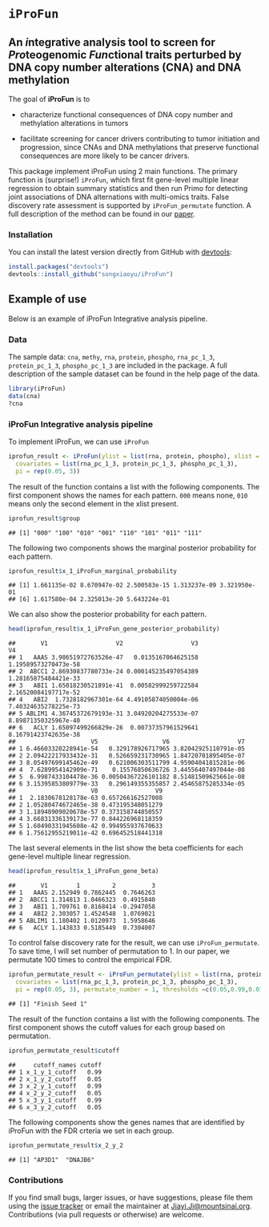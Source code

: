 
<!-- README.md is generated from README.Rmd. Please edit that file -->
`iProFun`
=========

An *i*ntegrative analysis tool to screen for *Pro*teogenomic *Fun*ctional traits perturbed by DNA copy number alterations (CNA) and DNA methylation
---------------------------------------------------------------------------------------------------------------------------------------------------

The goal of **iProFun** is to

-   characterize functional consequences of DNA copy number and methylation alterations in tumors

-   facilitate screening for cancer drivers contributing to tumor initiation and progression, since CNAs and DNA methylations that preserve functional consequences are more likely to be cancer drivers.

This package implement iProFun using 2 main functions. The primary function is (surprise!) `iProFun`, which first fit gene-level multiple linear regression to obtain summary statistics and then run Primo for detecting joint associations of DNA alternations with multi-omics traits. False discovery rate assessment is supported by `iProFun_permutate` function. A full description of the method can be found in our [paper](https://www.biorxiv.org/content/early/2018/12/06/488833).

### Installation

You can install the latest version directly from GitHub with [devtools](https://github.com/hadley/devtools):

``` r
install.packages("devtools")
devtools::install_github("songxiaoyu/iProFun")
```

<!-- * the most recent officially-released version from CRAN with -->
<!--     ```R -->
<!--     install.packages("iProFun") -->
<!--     ```` -->
<!-- * the latest development version from GitHub with -->
<!--     ```R -->
<!--     install.packages("devtools") -->
<!--     devtools::install_github("xiaoyu/iProFun") -->
<!--     ```` -->
Example of use
--------------

Below is an example of iProFun Integrative analysis pipeline.

### Data

The sample data: `cna`, `methy`, `rna`, `protein`, `phospho`, `rna_pc_1_3`, `protein_pc_1_3`, `phospho_pc_1_3` are included in the package. A full description of the sample dataset can be found in the help page of the data.

``` r
library(iProFun)
data(cna)
?cna
```

### iProFun Integrative analysis pipeline

To implement iProFun, we can use `iProFun`

``` r
iprofun_result <- iProFun(ylist = list(rna, protein, phospho), xlist = list(cna, methy),
  covariates = list(rna_pc_1_3, protein_pc_1_3, phospho_pc_1_3),
  pi = rep(0.05, 3))
```

The result of the function contains a list with the following components. The first component shows the names for each pattern. `000` means none, `010` means only the second element in the xlist present.

``` r
iprofun_result$group
```

    ## [1] "000" "100" "010" "001" "110" "101" "011" "111"

The following two components shows the marginal posterior probability for each pattern.

``` r
iprofun_result$x_1_iProFun_marginal_probability
```

    ## [1] 1.661135e-02 8.670947e-02 2.500583e-15 1.313237e-09 3.321950e-01
    ## [6] 1.617580e-04 2.325013e-20 5.643224e-01

We can also show the posterior probability for each pattern.

``` r
head(iprofun_result$x_1_iProFun_gene_posterior_probability)
```

    ##       V1                   V2                   V3                   V4
    ## 1   AAAS 3.98651972763526e-47   0.0135167064625158 1.19589573270473e-58
    ## 2  ABCC1 2.86930837780733e-24 0.000145235497054389 1.28165875484421e-33
    ## 3   ABI1 1.65018230521891e-41  0.00582999259722584 2.16520084197717e-52
    ## 4   ABI2  1.7328182967301e-64 4.49105874050004e-06 7.40324635278225e-73
    ## 5 ABLIM1 4.36745372679193e-31 3.04920204275533e-07 8.89871350325967e-40
    ## 6   ACLY 1.65097499266829e-26  0.00737357961529641 8.16791423742635e-38
    ##                     V5                  V6                   V7
    ## 1 6.46603320228941e-54   0.329178926717965 3.82042925110791e-05
    ## 2 2.09422217933432e-31   0.526659231730965 1.84720701895405e-07
    ## 3 8.05497699145462e-49   0.621006303511799 4.95904041815281e-06
    ## 4  7.6289954142909e-71    0.15576850636726 3.44556407497044e-08
    ## 5  6.9987433104478e-36 0.00504367226101182 8.51481509625661e-08
    ## 6 3.15395853809779e-33   0.296149355355857 2.45465875285334e-05
    ##                     V8                V9
    ## 1  2.1830678128178e-63 0.657266162527008
    ## 2 1.05280474672465e-38 0.473195348051279
    ## 3 1.18948909020678e-57 0.373158744850557
    ## 4 3.66831336139173e-77 0.844226968118359
    ## 5 1.60490331945608e-42 0.994955937670633
    ## 6 1.75612955219011e-42 0.696452518441318

The last several elements in the list show the beta coefficients for each gene-level multiple linear regression.

``` r
head(iprofun_result$x_1_iProFun_gene_beta)
```

    ##       V1        1         2          3
    ## 1   AAAS 2.152949 0.7862445  0.7646263
    ## 2  ABCC1 1.314813 1.0466323  0.4915840
    ## 3   ABI1 1.709761 0.8168414 -0.2947058
    ## 4   ABI2 2.303057 1.4524548  1.0769021
    ## 5 ABLIM1 1.180402 1.0120973  1.5958646
    ## 6   ACLY 1.143833 0.5185449  0.7304007

To control false discovery rate for the result, we can use `iProFun_permutate`. To save time, I will set number of permutation to 1. In our paper, we permutate 100 times to control the empirical FDR.

``` r
iprofun_permutate_result <- iProFun_permutate(ylist = list(rna, protein, phospho), xlist = list(cna, methy),
  covariates = list(rna_pc_1_3, protein_pc_1_3, phospho_pc_1_3),
  pi = rep(0.05, 3), permutate_number = 1, thresholds =c(0.05,0.99,0.01), fdr = 0.1, filter = c(1,0))
```

    ## [1] "Finish Seed 1"

The result of the function contains a list with the following components. The first component shows the cutoff values for each group based on permutation.

``` r
iprofun_permutate_result$cutoff
```

    ##     cutoff_names cutoff
    ## 1 x_1_y_1_cutoff   0.99
    ## 2 x_1_y_2_cutoff   0.05
    ## 3 x_2_y_1_cutoff   0.99
    ## 4 x_2_y_2_cutoff   0.05
    ## 5 x_3_y_1_cutoff   0.99
    ## 6 x_3_y_2_cutoff   0.05

The following components show the genes names that are identified by iProFun with the FDR crteria we set in each group.

``` r
iprofun_permutate_result$x_2_y_2
```

    ## [1] "AP3D1"  "DNAJB6"

### Contributions

If you find small bugs, larger issues, or have suggestions, please file them using the [issue tracker](https://github.com/songxiaoyu/iProFun/issues) or email the maintainer at <Jiayi.Ji@mountsinai.org>. Contributions (via pull requests or otherwise) are welcome.

<!-- ## iProFun Integrative analysis pipeline -->
<!-- Below is an example of how iProFun is commonly used.  A full description of the tool can be found in our MCP paper. -->
<!-- ```{r, include = FALSE} -->
<!-- require(metRology) -->
<!-- require(matrixStats) -->
<!-- ``` -->
<!-- ```{r, messages = FALSE, warning = FALSE,} -->
<!-- library(iProFun) -->
<!-- ``` -->
<!-- ### Data summary -->
<!-- After preprossing and data cleaning, we have 15121 genes and 569 subjects for mRNA data, 7010 genes and 174 subjects for protein, 5685 genes and 70 subjects for phospho data, 25762 genes and 552 subjects for methylation data, 11859 genes and 560 subjects for mRNA data. The following shows the data structure for each data. -->
<!-- ```{r} -->
<!-- rna_normal[1:5,1:5] -->
<!-- ``` -->
<!-- ```{r, include = FALSE} -->
<!-- # protein_normal[1:5,1:5] -->
<!-- # phospho_normal[1:5, 1:5] -->
<!-- # methy[1:5,1:5] -->
<!-- # cnv[1:5, 1:5] -->
<!-- ``` -->
<!-- ### Gene-level multiple linear regression to obtain summary statistics -->
<!-- We use sets of separate regressions in the integrative analysis pipeline to allow for different samples being measured on different sets of molecular features. -->
<!-- ```{r, eval=FALSE} -->
<!-- ylist_normal = list(rna_normal, protein_normal, phospho_normal) -->
<!-- methy_input_1_3 <- -->
<!-- MultiReg_together( -->
<!-- ylist = ylist_normal, -->
<!-- xlist = list(methy, cnv), -->
<!-- covariates = list(rna_pc_1_3, protein_pc_1_3, phospho_pc_1_3), -->
<!-- cl = cl -->
<!-- ) -->
<!-- ``` -->
<!-- The following shows the results for CNA. -->
<!-- ```{r} -->
<!-- str(cnv_input_1_3) -->
<!-- ``` -->
<!-- ### Primo – An integrative analysis method for detecting joint associations of DNA al- terations with multi-omics traits -->
<!-- With the summary association statistics obtained from equations (1), we apply an integrative analysis method – Primo – to detect joint associations of DNA variation with multi-omics traits -->
<!-- ```{r, results=FALSE} -->
<!-- pi1=rep(0.05, 3) -->
<!-- cnv_1_3 = MultiOmics_Input(cnv_input_1_3, pi1=pi1) -->
<!-- cnv_1_3_tidy <- MultiOmics_Input(cnv_result , pi1=pi1) -->
<!-- cnv_1_3$colocProb *100 -->
<!-- cnv_1_3_tidy$colocProb*100 -->
<!-- ``` -->
<!-- ```{r} -->
<!-- str(cnv_1_3) -->
<!-- ``` -->
<!-- ### False discovery rate assessment -->
<!-- To calculate the empirical FDR, we first calculated the posterior probability of a predictor being associated with an outcome, by summing over all patterns that are consistent with the association of interest. -->
<!-- The following shows the results when we randomly permute the sample label of the mRNA while keeping the labels of the other two traits. -->
<!-- ```{r, eval=FALSE} -->
<!--  MultiReg_cnv_lr_perm_1 = MultiReg_together_perm( -->
<!--     ylist = list(rna_regression, protein_regression, phospho_regression), -->
<!--     xlist = list(cnv_lr_regression, cnv_baf_regression, methy_mean_regression), -->
<!--     covariates = list(purity_tumor,age, gender), -->
<!--     xyCommonGeneID = xy_common_geneID, -->
<!--     conditional_covariate = mutation_reg_111, -->
<!--     mutation_genes = mutation_gene_111, -->
<!--     xyCommonSubID = list(xrnaCommonSubID, xproteinCommonSubID, xphosphoCommonSubID), -->
<!--     filename = "MultiReg_cnv_lr_together_perm_1", -->
<!--     permcolum = 1, -->
<!--     seed=(currind-1)*10+i -->
<!--   ) -->
<!-- ``` -->
